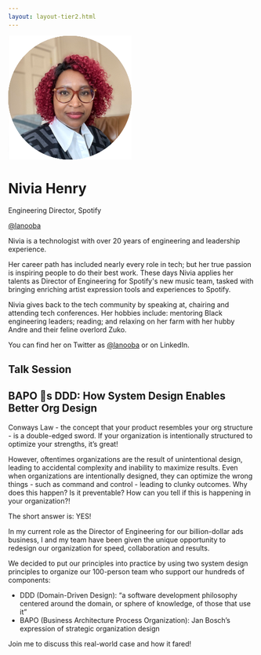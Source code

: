 ```yaml
---
layout: layout-tier2.html
---
```

<div class="container section featured-speaker">
    <div class="row">
      <div class="col-xs-12 col-sm-2 img-container">
        <img class="speaker-page-img" src="../img/speakers/Nivia-Henry-ON.png" />
        </div>
      <div class="col-xs-12 col-sm-10 copy-container">
        <h1 class="speaker-header">Nivia Henry</h1>
        <span class="speaker-subtitle">Engineering Director, Spotify</span>
        <p><a class="speaker-handle" href="https://twitter.com/Lanooba" target="_blank">@lanooba</a></p>
        <p>Nivia is a technologist with over 20 years of engineering and leadership experience.</p>
        <p>Her career path has included nearly every role in tech; but her true passion is inspiring people to do their best work.  These days Nivia applies her talents as Director of Engineering for Spotify's new music team, tasked with bringing enriching artist expression tools and experiences to Spotify.</p>
        <p>Nivia gives back to the tech community by speaking at, chairing and attending tech conferences.  Her hobbies include: mentoring Black engineering leaders; reading; and relaxing on her farm with her hubby Andre and their feline overlord Zuko.</p>
        <p>You can find her on Twitter as <a href="https://twitter.com/Lanooba">@lanooba</a> or on LinkedIn.</p>
         <h2>Talk Session</h2>
        <h2 class="gold">BAPO 💜s DDD: How System Design Enables Better Org Design</h2>
        <p>Conways Law - the concept that your product resembles your org structure - is a double-edged sword. If your organization is intentionally structured to optimize your strengths, it’s great!</p>
        <p>However, oftentimes organizations are the result of unintentional design, leading to accidental complexity and inability to maximize results.  Even when organizations are intentionally designed, they can optimize the wrong things - such as command and control - leading to clunky outcomes.  Why does this happen? Is it preventable? How can you tell if this is happening in your organization?!</p>
        <p>The short answer is: YES!</p>
        <p>In my current role as the Director of Engineering for our billion-dollar ads business, I and my team have been given the unique opportunity to redesign our organization for speed, collaboration and results.</p>
        <p>We decided to put our principles into practice by using two system design principles to organize our 100-person team who support our hundreds of components:</p> 
        <ul>
          <li>DDD (Domain-Driven Design): “a software development philosophy centered around the domain, or sphere of knowledge, of those that use it”
          <li>BAPO (Business Architecture Process Organization): Jan Bosch’s expression of strategic organization design</li>
        </ul>
        <p>Join me to discuss this real-world case and how it fared!</p>
      </div>
    </div>
  </div>  
